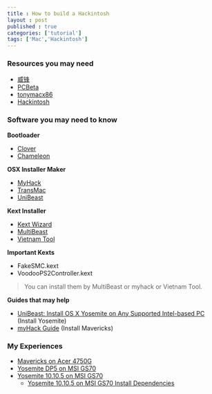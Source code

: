 ```yaml
---
title : How to build a Hackintosh
layout : post
published : true
categories: ['tutorial']
tags: ['Mac','Hackintosh']
---
```

<!-- more -->

### Resources you may need

* [威锋](http://bbs.feng.com/thread-htm-fid-102.html)
* [PCBeta](http://bbs.pcbeta.com/forum.php?gid=86)
* [tonymacx86](http://www.tonymacx86.com)
* [Hackintosh](http://www.hackintosh.com)

### Software you may need to know

**Bootloader**

* [Clover](http://sourceforge.net/projects/cloverefiboot/)
* [Chameleon](http://chameleon.osx86.hu/)

**OSX Installer Maker**

* [MyHack](http://myhack.sojugarden.com/)
* [TransMac](http://www.acutesystems.com/scrtm.htm)
* [UniBeast](http://www.tonymacx86.com/downloads.php?do=file&id=253)

**Kext Installer**

* [Kext Wizard](http://www.hackintoshosx.com/files/file/4304-kext-wizard-3711/)
* [MultiBeast](http://www.tonymacx86.com/downloads.php?do=file&id=254)
* [Vietnam Tool](http://www.insanelymac.com/forum/files/file/210-hackintosh-vietnam-ultimate-aio-tool/)

**Important Kexts**

* FakeSMC.kext
* VoodooPS2Controller.kext

> You can install them by MultiBeast or myhack or Vietnam Tool. 

**Guides that may help**

* [UniBeast: Install OS X Yosemite on Any Supported Intel-based PC](http://www.tonymacx86.com/yosemite-desktop-guides/143976-unibeast-install-os-x-yosemite-any-supported-intel-based-pc.html) (Install Yosemite)
* [myHack Guide](http://myhack.sojugarden.com/guide/) (Install Mavericks)

### My Experiences

* [Mavericks on Acer 4750G](http://bbs.pcbeta.com/viewthread-1434394-1-1.html)
* [Yosemite DP5 on MSI GS70](http://bbs.pcbeta.com/viewthread-1543869-1-1.html)
* [Yosemite 10.10.5 on MSI GS70](http://bbs.pcbeta.com/viewthread-1634829-1-1.html)
	* [Yosemite 10.10.5 on MSI GS70 Install Dependencies](http://pan.baidu.com/s/1dDoBdEL)





